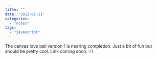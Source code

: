```yaml
---
title: ""
date: "2012-01-11"
categories: 
  - "notes"
tags: 
  - "javascript"
---
```


The canvas love ball version 1 is nearing completion. Just a bit of fun but should be pretty cool. Link coming soon. :-)
